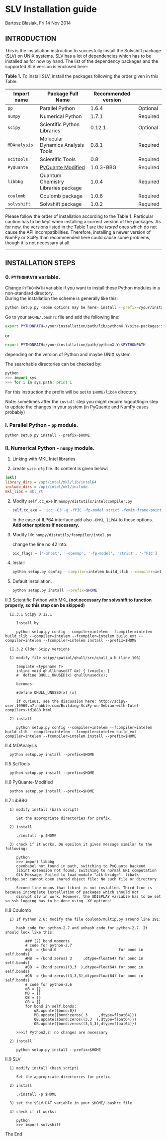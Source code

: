 SLV Installation guide
======================

Bartosz Błasiak, Fri 14 Nov 2014

INTRODUCTION
------------
 
This is the installation instruction to succesfully install the Solvshift package (SLV) on UNIX systems. 
SLV has a lot of dependencies which has to be installed as for now by hand. 
The list of the dependency packages and the supported SLV version 
is enclosed here:
                                                                                                                
      
**Table 1.** To install SLV, install the packages following the order given in this Table.

| Import name       | Package Full Name                      | Recommended version     |   |
| ----------------- | -------------------------------------- | ------------ | -------- |
| `pp`              | Parallel Python                        | 1.6.4        | Optional |
| `numpy`           | Numerical Python                       | 1.7.1        | Required |
| `scipy`           | Scientific Python Libraries            | 0.12.1       | Optional |
| `MDAnalysis`      | Molecular Dynamics Analysis Tools      | 0.8.1        | Required |
| `scitools`        | Scientific Tools                       | 0.8          | Required |
| `PyQuante`        | [PyQuante Modified]                    | 1.0.3-BBG    | Required |
| `libbbg`          | Quantum Chemistry Libraries package    | 1.0.4        | Required |
| `coulomb`         | Coulomb package                        | 1.0.8        | Required |
| `solvshift`       | Solvshift package                      | 1.0.2        | Required |
                                                                                                          
Please follow the order of installation according to the Table 1. Particular caution has to be kept 
when installing a correct version of the packages. As for now, the versions listed 
in the Table 1 are the _tested_ ones which do not cause the API incompatibilities. Therefore, 
installing a newer version of NumPy or SciPy than recommended here could cause some problems, though 
it is not necessary at all. 

-----------------------------------------------------------------------------------------------------


INSTALLATION STEPS
------------------

### 0. `PYTHONPATH` variable.

Change `PYTHONPATH` variable if you want to install these Python modules in a non-standard directory.  
During the installation the scheme is generally like this:
                                                                                                     
```bash
python setup.py <some options may be here> install --prefix=/your/installation/path
```
                                                                                                     
Go to your `$HOME/.bashrc` file and add the following line:

```bash                                                                                                     
export PYTHONPATH=/your/installation/path/lib/pythonX.Y/site-packages:$PYTHONPATH
```

or 

```bash
export PYTHONPATH=/your/installation/path/pythonX.Y:$PYTHONPATH
```
                                                                                                     
depending on the version of Python and maybe UNIX system.
                                                                                                     
The searchable directories can be checked by:

```python
python
>>> import sys
>>> for i in sys.path: print i
```

For this instruction the prefix will be set to `$HOME/lib64` directory. 

Note: sometimes after the `install` step you might require logout/login step to update the changes in your system
(in PyQuante and NumPy cases probably)

### I. Parallel Python - `pp` module.

```python
python setup.py install --prefix=$HOME
```

### II. Numerical Python - `numpy` module.

1. Linking with MKL Intel libraries

  1. create `site.cfg` file. Its content is given below:

```cfg
[mkl]                                                          
library_dirs = /opt/intel/mkl/lib/intel64
include_dirs = /opt/intel/mkl/include
mkl_libs = mkl_rt
```
                                                                                                                                   
  2. Modify `self.cc_exe` in `numpy/distutils/intelccompiler.py`

     ```python                                                                                                                              
     self.cc_exe = 'icc -O3 -g -fPIC -fp-model strict -fomit-frame-pointer -openmp -xhost' 
     ```
   
     In the case of ILP64 interface add also `-DMKL_ILP64` to these options. **Add other options if necessary.**
                                                                                                                                   
  3. Modify file `numpy/distutils/fcompiler/intel.py`
                                                                                                                                   
     change the line no 42 into:
     ```python
     pic_flags = ['-xhost', '-openmp', '-fp-model', 'strict', '-fPIC']
     ```
                                                                                                                                   
  4. Install
     
     ```bash                                                                                                                              
     python setup.py config --compiler=intelem build_clib --compiler=intelem build_ext --compiler=intelem install --prefix=$HOME
     ```
                                                                                                                                         
2. Default installation.
  
   ```bash                                                                                                                                       
   python setup.py install --prefix=$HOME
   ```


 II.3 Scientific Python with MKL **(not necessary for solvshift to function properly, so this step can be skipped)**

      II.3.1 Scipy 0.12.1

         Install by

         python setup.py config --compiler=intelem --fcompiler=intelem build_clib --compiler=intelem --fcompiler=intelem build_ext --compiler=intelem --fcompiler=intelem install --prefix=$HOME

      II.3.2 Older Scipy versions

      1) modify file scipy/spatial/qhull/src/qhull_a.h (line 106)                                                                                                                                    
                                                                                                                                                                                                     
         template <typename T>                                                                                                                
         inline void qhullUnused(T &x) { (void)x; }
         #  define QHULL_UNUSED(x) qhullUnused(x);
         
         becomes:
         
         #define QHULL_UNUSED(x) (x)
         
         if curious, see the discussion here: http://scipy-user.10969.n7.nabble.com/Building-SciPy-on-Debian-with-Intel-compilers-td1888.html
                                                                                                                                                                                                     
      2) install
                                                                                                                                                                                                     
         python setup.py config --compiler=intelem --fcompiler=intelem build_clib --compiler=intelem --fcompiler=intelem build_ext --compiler=intelem --fcompiler=intelem install --prefix=$HOME


 II.4 MDAnalysis

      python setup.py install --prefix=$HOME


 II.5 SciTools

      python setup.py install --prefix=$HOME


 II.6 PyQuante-Modified

      python setup.py install --prefix=$HOME


 II.7 LibBBG

      1) modify install (bash script)                                                                                              
                                                                                                                                   
         Set the appropriate directories for prefix. 
                                                                                                                                   
      2) install
                                                                                                                                   
         ./install -p $HOME
                                                                                                                                   
      3) check if it works. On epsilon it gives message similar to the following:
         
         python                                                                                                                          
         >>> import libbbg                                                                                                             
         openbabel not found in path, switching to PyQuante backend
         libint extension not found, switching to normal ERI computation
         Gtk-Message: Failed to load module "atk-bridge": libatk-bridge.so: cannot open shared object file: No such file or directory
                                                                                                                                      
         Second line means that libint is not installed. Third line is because incomplete installation of packages which should not
         disrupt slv in work. However, the $DISPLAY variable has to be set so ssh logging has to be done using -XY options!


 II.8 Coulomb

      1) If Python 2.6: modify the file coulomb/multip.py around line 191:                                                                          
                                                                                            
         hash code for python-2.7 and unhash code for python-2.7. It should look like this:
                                                                                            
             ### [2] bond moments
             # code for python-2.7
             #qB  = {bond:0                            for bond in self.bonds}
             #MB  = {bond:zeros( 3     ,dtype=float64) for bond in self.bonds}
             #QB  = {bond:zeros((3,3  ),dtype=float64) for bond in self.bonds}
             #OB  = {bond:zeros((3,3,3),dtype=float64) for bond in self.bonds}
             # code for python-2.6
             qB = {}
             MB = {}
             QB = {}
             OB = {}
             for bond in self.bonds:
                 qB.update({bond:0})
                 MB.update({bond:zeros( 3     ,dtype=float64)})
                 QB.update({bond:zeros((3,3  ),dtype=float64)})
                 OB.update({bond:zeros((3,3,3),dtype=float64)})
                                                                                            
         >>>if Python2.7: no changes are necessary
                                                                                            
      2) install
                                                                                            
         python setup.py install --prefix=$HOME


 II.9 SLV

      1) modify install (bash script)                                                                                              
                                                                                                                                   
         Set the appropriate directories for prefix. 

      2) install

         ./install -p $HOME

      3) set the $SLV_DAT variable in your $HOME/.bashrc file

      4) check if it works:
     
         python
         >>> import solvshift

 The End 

[PyQuante Modified]: https://github.com/globulion/pyq-mod

